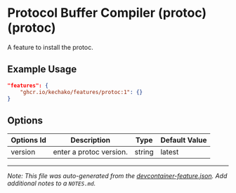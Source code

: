 
# Protocol Buffer Compiler (protoc) (protoc)

A feature to install the protoc.

## Example Usage

```json
"features": {
    "ghcr.io/kechako/features/protoc:1": {}
}
```

## Options

| Options Id | Description | Type | Default Value |
|-----|-----|-----|-----|
| version | enter a protoc version. | string | latest |



---

_Note: This file was auto-generated from the [devcontainer-feature.json](devcontainer-feature.json).  Add additional notes to a `NOTES.md`._
